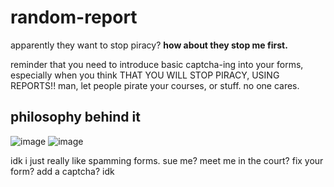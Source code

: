 # random-report
apparently they want to stop piracy? **how about they stop me first.**

reminder that you need to introduce basic captcha-ing into your forms, especially when you think THAT YOU WILL STOP PIRACY, USING REPORTS!!
man, let people pirate your courses, or stuff. no one cares. 

## philosophy behind it
![image](https://github.com/user-attachments/assets/b6607bfb-dddb-4ffb-bab2-5d14310facbe)
![image](https://github.com/user-attachments/assets/2958869f-447c-4d57-9b18-cbd4fab07541)

idk i just really like spamming forms. sue me? meet me in the court? fix your form? add a captcha? idk
